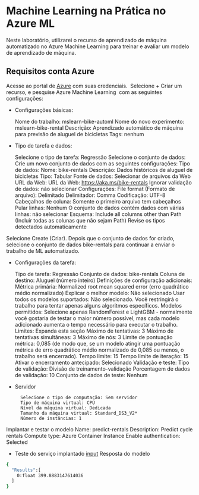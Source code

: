 
# Machine Learning na Prática no Azure ML

Neste laboratório, utilizarei o recurso de aprendizado de máquina automatizado no Azure Machine Learning para treinar e avaliar um modelo de aprendizado de máquina. 


## Requisitos conta Azure

Acesse ao portal de [Azure](https://portal.azure.com) com suas credenciais. 
Selecione + Criar um recurso, e pesquise Azure Machine Learning  com as seguintes configurações:


  - Configurações básicas:

    Nome do trabalho: mslearn-bike-automl
    Nome do novo experimento: mslearn-bike-rental
    Descrição: Aprendizado automático de máquina para previsão de aluguel de bicicletas
    Tags: nenhum

  - Tipo de tarefa e dados:

    Selecione o tipo de tarefa: Regressão
    Selecione o conjunto de dados: Crie um novo conjunto de dados com as seguintes configurações:
        Tipo de dados:
            Nome: bike-rentals
            Descrição: Dados históricos de aluguel de bicicletas
            Tipo: Tabular
        Fonte de dados:
Selecionar de arquivos da Web
        URL da Web:
            URL da Web: https://aka.ms/bike-rentals
            Ignorar validação de dados: não selecionar
        Configurações:
            File format (Formato de arquivo): Delimitado
            Delimitador: Comma
            Codificação: UTF-8
            Cabeçalhos de coluna: Somente o primeiro arquivo tem cabeçalhos
            Pular linhas: Nenhum
            O conjunto de dados contém dados com várias linhas: não selecionar
        Esquema:
            Include all columns other than Path (Incluir todas as colunas que não sejam Path)
            Revise os tipos detectados automaticamente

Selecione Create (Criar). Depois que o conjunto de dados for criado, selecione o conjunto de dados bike-rentals para continuar a enviar o trabalho de ML automatizado.

- Configurações da tarefa:

    Tipo de tarefa: Regressão
    Conjunto de dados: bike-rentals
    Coluna de destino: Aluguel (número inteiro)
    Definições de configuração adicionais:
        Métrica primária: Normalized root mean squared error (erro quadrático médio normalizado)
        Explicar o melhor modelo: Não selecionado
        Usar todos os modelos suportados: Não selecionado. Você restringirá o trabalho para tentar apenas alguns algoritmos específicos.
        Modelos permitidos: Selecione apenas RandomForest e LightGBM - normalmente você gostaria de testar o maior número possível, mas cada modelo adicionado aumenta o tempo necessário para executar o trabalho.
    Limites: Expanda esta seção
        Máximo de tentativas: 3
        Máximo de tentativas simultâneas: 3
        Máximo de nós: 3
        Limite de pontuação métrica: 0,085 (de modo que, se um modelo atingir uma pontuação métrica de erro quadrático médio normalizado de 0,085 ou menos, o trabalho será encerrado).
        Tempo limite: 15
        Tempo limite de iteração: 15
        Ativar o encerramento antecipado: Selecionado
    Validação e teste:
        Tipo de validação: Divisão de treinamento-validação
        Porcentagem de dados de validação: 10
        Conjunto de dados de teste: Nenhum

- Servidor

        Selecione o tipo de computação: Sem servidor
        Tipo de máquina virtual: CPU
        Nível da máquina virtual: Dedicada
        Tamanho da máquina virtual: Standard_DS3_V2*
        Número de instâncias: 1

Implantar e testar o modelo
  Name: predict-rentals
  Description: Predict cycle rentals
  Compute type: Azure Container Instance
  Enable authentication: Selected

- Teste do serviço implantado
    [input](https://github.com/juanfisicobr/AzureMachineL/input.json)
Resposta do modelo
```bash
{
  "Results":[
    0:float 399.8883147614036
  ]
}
```
    
